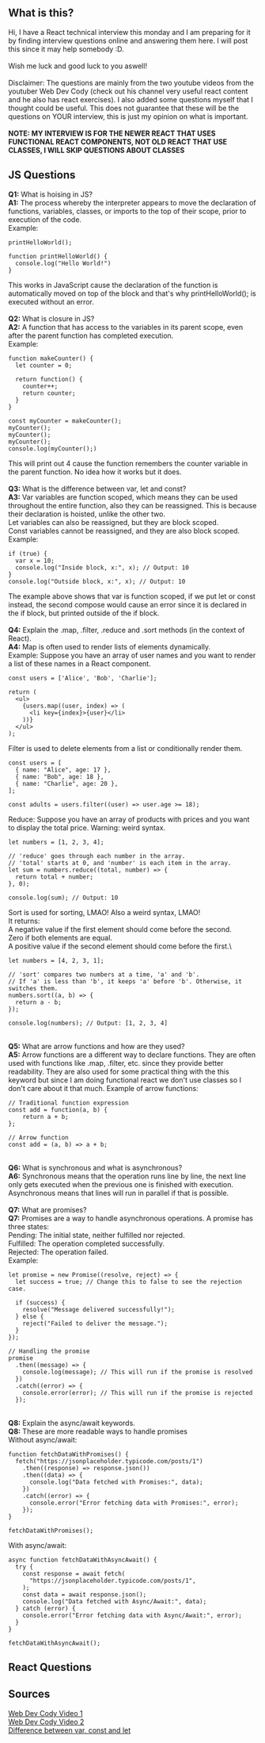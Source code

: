 ## What is this?

Hi, I have a React technical interview this monday and I am preparing for it by finding interview questions online and answering them here. I will post this since it may help somebody :D.\
\
Wish me luck and good luck to you aswell!\
\
Disclaimer: The questions are mainly from the two youtube videos from the youtuber Web Dev Cody (check out his channel very useful react content and he also has react exercises). I also added some questions myself that I thought could be useful. This does not guarantee that these will be the questions on YOUR interview, this is just my opinion on what is important.\
\
**NOTE: MY INTERVIEW IS FOR THE NEWER REACT THAT USES FUNCTIONAL REACT COMPONENTS, NOT OLD REACT THAT USE CLASSES, I WILL SKIP QUESTIONS ABOUT CLASSES**

## JS Questions
**Q1:** What is hoising in JS?\
**A1:** The process whereby the interpreter appears to move the declaration of functions, variables, classes, or imports to the top of their scope, prior to execution of the code.\
Example:
```
printHelloWorld();

function printHelloWorld() {
  console.log("Hello World!")
}
```
This works in JavaScript cause the declaration of the function is automatically moved on top of the block and that's why printHelloWorld(); is executed without an error.\
\
**Q2:** What is closure in JS?\
**A2:** A function that has access to the variables in its parent scope, even after the parent function has completed execution.\
Example:
```
function makeCounter() {
  let counter = 0;

  return function() {
    counter++;
    return counter;
  }
}

const myCounter = makeCounter();
myCounter();
myCounter();
myCounter();
console.log(myCounter();)
```
This will print out 4 cause the function remembers the counter variable in the parent function. No idea how it works but it does.\
\
**Q3:** What is the difference between var, let and const?\
**A3:** Var variables are function scoped, which means they can be used throughout the entire function, also they can be reassigned. This is because their declaration is hoisted, unlike the other two.\
Let variables can also be reassigned, but they are block scoped.\
Const variables cannot be reassigned, and they are also block scoped.\
Example:
```
if (true) {
  var x = 10;
  console.log("Inside block, x:", x); // Output: 10
}
console.log("Outside block, x:", x); // Output: 10
```
The example above shows that var is function scoped, if we put let or const instead, the second compose would cause an error since it is declared in the if block, but printed outside of the if block.\
\
**Q4:** Explain the .map, .filter, .reduce and .sort methods (in the context of React).\
**A4:** Map is often used to render lists of elements dynamically.\
Example: Suppose you have an array of user names and you want to render a list of these names in a React component.
```
const users = ['Alice', 'Bob', 'Charlie'];

return (
  <ul>
    {users.map((user, index) => (
      <li key={index}>{user}</li>
    ))}
  </ul>
);
```
Filter is used to delete elements from a list or conditionally render them.
```
const users = [
  { name: "Alice", age: 17 },
  { name: "Bob", age: 18 },
  { name: "Charlie", age: 20 },
];

const adults = users.filter((user) => user.age >= 18);
```
Reduce: Suppose you have an array of products with prices and you want to display the total price. Warning: weird syntax.
```
let numbers = [1, 2, 3, 4];

// 'reduce' goes through each number in the array.
// 'total' starts at 0, and 'number' is each item in the array.
let sum = numbers.reduce((total, number) => {
  return total + number;
}, 0);

console.log(sum); // Output: 10
```
Sort is used for sorting, LMAO! Also a weird syntax, LMAO!\
It returns:\
A negative value if the first element should come before the second.\
Zero if both elements are equal.\
A positive value if the second element should come before the first.\
```
let numbers = [4, 2, 3, 1];

// 'sort' compares two numbers at a time, 'a' and 'b'.
// If 'a' is less than 'b', it keeps 'a' before 'b'. Otherwise, it switches them.
numbers.sort((a, b) => {
  return a - b;
});

console.log(numbers); // Output: [1, 2, 3, 4]
```
\
**Q5:** What are arrow functions and how are they used?\
**A5:** Arrow functions are a different way to declare functions. They are often used with functions like .map, .filter, etc. since they provide better readability. They are also used for some practical thing with the this keyword but since I am doing functional react we don't use classes so I don't care about it that much. 
Example of arrow functions:
```
// Traditional function expression
const add = function(a, b) {
    return a + b;
};

// Arrow function
const add = (a, b) => a + b;
```
\
**Q6:** What is synchronous and what is asynchronous?\
**A6:** Synchronous means that the operation runs line by line, the next line only gets executed when the previous one is finished with execution. Asynchronous means that lines will run in parallel if that is possible.\
\
**Q7:** What are promises?\
**Q7:** Promises are a way to handle asynchronous operations. A promise has three states:\
Pending: The initial state, neither fulfilled nor rejected.\
Fulfilled: The operation completed successfully.\
Rejected: The operation failed.\
Example:
```
let promise = new Promise((resolve, reject) => {
  let success = true; // Change this to false to see the rejection case.

  if (success) {
    resolve("Message delivered successfully!");
  } else {
    reject("Failed to deliver the message.");
  }
});

// Handling the promise
promise
  .then((message) => {
    console.log(message); // This will run if the promise is resolved
  })
  .catch((error) => {
    console.error(error); // This will run if the promise is rejected
  });
```
\
**Q8:** Explain the async/await keywords.\
**Q8:** These are more readable ways to handle promises\
Without async/await:
```
function fetchDataWithPromises() {
  fetch("https://jsonplaceholder.typicode.com/posts/1")
    .then((response) => response.json())
    .then((data) => {
      console.log("Data fetched with Promises:", data);
    })
    .catch((error) => {
      console.error("Error fetching data with Promises:", error);
    });
}

fetchDataWithPromises();
```
With async/await:
```
async function fetchDataWithAsyncAwait() {
  try {
    const response = await fetch(
      "https://jsonplaceholder.typicode.com/posts/1",
    );
    const data = await response.json();
    console.log("Data fetched with Async/Await:", data);
  } catch (error) {
    console.error("Error fetching data with Async/Await:", error);
  }
}

fetchDataWithAsyncAwait();
```
## React Questions

## Sources

[Web Dev Cody Video 1](https://www.youtube.com/watch?v=xo1sW5HD7os)\
[Web Dev Cody Video 2](https://www.youtube.com/watch?v=AHbAAnt9qsY)\
[Difference between var, const and let](https://www.naukri.com/code360/library/difference-between-var-let-and-const-in-js)
